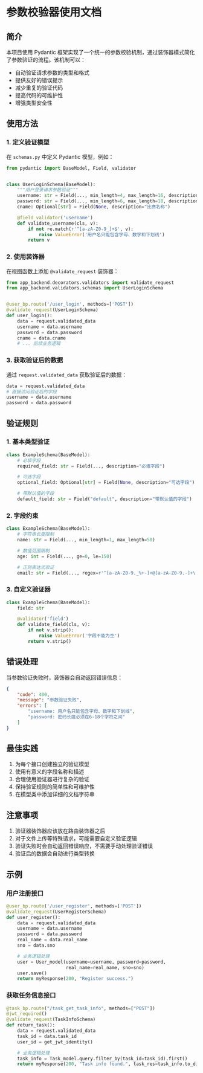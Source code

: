 # 参数校验器使用文档

## 简介

本项目使用 Pydantic 框架实现了一个统一的参数校验机制，通过装饰器模式简化了参数验证的流程。该机制可以：

- 自动验证请求参数的类型和格式
- 提供友好的错误提示
- 减少重复的验证代码
- 提高代码的可维护性
- 增强类型安全性

## 使用方法

### 1. 定义验证模型

在 `schemas.py` 中定义 Pydantic 模型，例如：

```python
from pydantic import BaseModel, Field, validator


class UserLoginSchema(BaseModel):
    """用户登录请求参数验证"""
    username: str = Field(..., min_length=4, max_length=16, description="用户名，4-16个字符")
    password: str = Field(..., min_length=6, max_length=18, description="密码，6-18个字符")
    cname: Optional[str] = Field(None, description="比赛名称")

    @field_validator('username')
    def validate_username(cls, v):
        if not re.match(r'^[a-zA-Z0-9_]+$', v):
            raise ValueError('用户名只能包含字母、数字和下划线')
        return v
```

### 2. 使用装饰器

在视图函数上添加 `@validate_request` 装饰器：

```python
from app_backend.decorators.validators import validate_request
from app_backend.validators.schemas import UserLoginSchema


@user_bp.route('/user_login', methods=['POST'])
@validate_request(UserLoginSchema)
def user_login():
    data = request.validated_data
    username = data.username
    password = data.password
    cname = data.cname
    # ... 后续业务逻辑
```

### 3. 获取验证后的数据

通过 `request.validated_data` 获取验证后的数据：

```python
data = request.validated_data
# 直接访问验证后的字段
username = data.username
password = data.password
```

## 验证规则

### 1. 基本类型验证

```python
class ExampleSchema(BaseModel):
    # 必填字段
    required_field: str = Field(..., description="必填字段")

    # 可选字段
    optional_field: Optional[str] = Field(None, description="可选字段")

    # 带默认值的字段
    default_field: str = Field("default", description="带默认值的字段")
```

### 2. 字段约束

```python
class ExampleSchema(BaseModel):
    # 字符串长度限制
    name: str = Field(..., min_length=1, max_length=50)

    # 数值范围限制
    age: int = Field(..., ge=0, le=150)

    # 正则表达式验证
    email: str = Field(..., regex=r'^[a-zA-Z0-9._%+-]+@[a-zA-Z0-9.-]+\.[a-zA-Z]{2,}$')
```

### 3. 自定义验证器

```python
class ExampleSchema(BaseModel):
    field: str

    @validator('field')
    def validate_field(cls, v):
        if not v.strip():
            raise ValueError('字段不能为空')
        return v.strip()
```

## 错误处理

当参数验证失败时，装饰器会自动返回错误信息：

```json
{
	"code": 400,
	"message": "参数验证失败",
	"errors": [
		"username: 用户名只能包含字母、数字和下划线",
		"password: 密码长度必须在6-18个字符之间"
	]
}
```

## 最佳实践

1. 为每个接口创建独立的验证模型
2. 使用有意义的字段名称和描述
3. 合理使用验证器进行复杂的验证
4. 保持验证规则的简单性和可维护性
5. 在模型类中添加详细的文档字符串

## 注意事项

1. 验证器装饰器应该放在路由装饰器之后
2. 对于文件上传等特殊请求，可能需要自定义验证逻辑
3. 验证失败时会自动返回错误响应，不需要手动处理验证错误
4. 验证后的数据会自动进行类型转换

## 示例

### 用户注册接口

```python
@user_bp.route('/user_register', methods=['POST'])
@validate_request(UserRegisterSchema)
def user_register():
    data = request.validated_data
    username = data.username
    password = data.password
    real_name = data.real_name
    sno = data.sno

    # 业务逻辑处理
    user = User_model(username=username, password=password,
                      real_name=real_name, sno=sno)
    user.save()
    return myResponse(200, "Register success.")
```

### 获取任务信息接口

```python
@task_bp.route("/task_get_task_info", methods=["POST"])
@jwt_required()
@validate_request(TaskInfoSchema)
def return_task():
    data = request.validated_data
    task_id = data.task_id
    user_id = get_jwt_identity()

    # 业务逻辑处理
    task_info = Task_model.query.filter_by(task_id=task_id).first()
    return myResponse(200, "Task info found.", task_res=task_info.to_dict())
```
